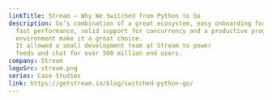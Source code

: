 ```yaml
---
linkTitle: Stream – Why We Switched from Python to Go
description: Go’s combination of a great ecosystem, easy onboarding for new developers,
  fast performance, solid support for concurrency and a productive programming
  environment make it a great choice.
  It allowed a small development team at Stream to power
  feeds and chat for over 500 million end users.
company: Stream
logoSrc: stream.png
series: Case Studies
link: https://getstream.io/blog/switched-python-go/
---
```

